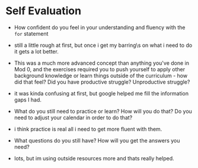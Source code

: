 # Self Evaluation

- How confident do you feel in your understanding and fluency with the `for` statement
- still a little rough at first, but once i get my barring\s on what i need to do it gets a lot better.
- This was a much more advanced concept than anything you've done in Mod 0, and the exercises required you to push yourself to apply other background knowledge or learn things outside of the curriculum - how did that feel? Did you have productive struggle? Unproductive struggle?
- it was kinda confusing at first, but google helped me fill the information gaps I had.

- What do you still need to practice or learn? How will you do that? Do you need to adjust your calendar in order to do that?
- i think practice is real all i need to get more fluent with them.

- What questions do you still have? How will you get the answers you need?
- lots, but im using outside resources more and thats really helped.
